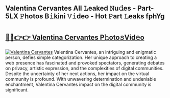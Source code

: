 ## Valentina Cervantes All 𝙻eaked 𝙽u𝚍es - Part-5LX 𝙿hotos B𝚒kini 𝚅𝚒deo - Hot 𝙿art 𝙻eaks fphYg

# <h2><a href="http://ld6zsv0.urlbe.top/?page=Valentina+Cervantes">🔗🔗👉👉 Valentina Cervantes P𝚑oto𝚜Vid𝚎o</a></h2>

[![Valentina Cervantes](https://i.imgur.com/eBuTRDB.gif)](http://ld6zsv0.urlbe.top/?page=Valentina+Cervantes)
Valentina Cervantes, an intriguing and enigmatic person, defies simple categorization. Her unique approach to creating a web presence has fascinated and provoked spectators, generating debates on privacy, artistic expression, and the complexities of digital communities. Despite the uncertainty of her next actions, her impact on the virtual community is profound. With unwavering determination and undeniable enchantment, Valentina Cervantes impact on the digital community is significant.
